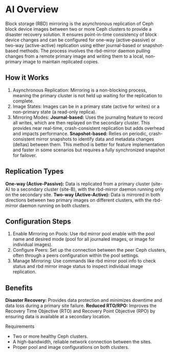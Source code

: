 # AI Overview

Block storage (RBD) mirroring is the asynchronous replication of Ceph block device images between two or more Ceph clusters to provide a disaster recovery solution. It ensures point-in-time consistency of block device changes and can be configured for one-way (active-passive) or two-way (active-active) replication using either journal-based or snapshot-based methods. The process involves the rbd-mirror daemon pulling changes from a remote primary image and writing them to a local, non-primary image to maintain replicated copies.

## How it Works

1. Asynchronous Replication: Mirroring is a non-blocking process, meaning the primary cluster is not held up waiting for the replication to complete.
2. Image States: Images can be in a primary state (active for writes) or a non-primary state (a read-only replica).
3. Mirroring Modes:
**Journal-based:** Uses the journaling feature to record all writes, which are then replayed on the secondary cluster. This provides near real-time, crash-consistent replication but adds overhead and impacts performance.
**Snapshot-based:** Relies on periodic, crash-consistent mirror snapshots to identify data and metadata changes (deltas) between them. This method is better for feature implementation and faster in some scenarios but requires a fully synchronized snapshot for failover.

## Replication Types

**One-way (Active-Passive):** Data is replicated from a primary cluster (site-A) to a secondary cluster (site-B), with the rbd-mirror daemon running only on the secondary site.
**Two-way (Active-Active):** Data is mirrored in both directions between two primary images on different clusters, with the rbd-mirror daemon running on both clusters.

## Configuration Steps

1. Enable Mirroring on Pools: Use rbd mirror pool enable with the pool name and desired mode (pool for all journaled images, or image for individual images).
2. Configure Peers: Set up the connection between the peer Ceph clusters, often through a peers configuration within the pool settings.
3. Manage Mirroring: Use commands like rbd mirror pool info to check status and rbd mirror image status to inspect individual image replication.

## Benefits

**Disaster Recovery:** Provides data protection and minimizes downtime and data loss during a primary site failure.
**Reduced RTO/RPO:** Improves the Recovery Time Objective (RTO) and Recovery Point Objective (RPO) by ensuring data is available at a secondary location.

Requirements

- Two or more healthy Ceph clusters.
- A high-bandwidth, reliable network connection between the sites.
- Proper pool and image configurations on both clusters.
